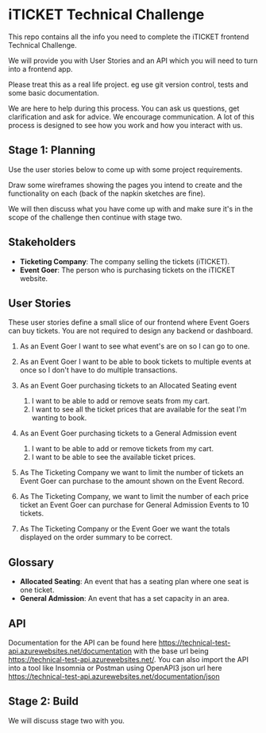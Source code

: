 # iTICKET Technical Challenge

This repo contains all the info you need to complete the iTICKET frontend Technical Challenge.

We will provide you with User Stories and an API which you will need to turn into a frontend app.

Please treat this as a real life project. eg use git version control, tests and some basic documentation.

We are here to help during this process. You can ask us questions, get clarification and ask for advice. We encourage communication. A lot of this process is designed to see how you work and how you interact with us.

## Stage 1: Planning

Use the user stories below to come up with some project requirements.

Draw some wireframes showing the pages you intend to create and the functionality on each (back of the napkin sketches are fine).

We will then discuss what you have come up with and make sure it's in the scope of the challenge then continue with stage two.

## Stakeholders

- **Ticketing Company**: The company selling the tickets (iTICKET).
- **Event Goer**: The person who is purchasing tickets on the iTICKET website.

## User Stories

These user stories define a small slice of our frontend where Event Goers can buy tickets. You are not required to design any backend or dashboard.

1. As an Event Goer I want to see what event's are on so I can go to one.
1. As an Event Goer I want to be able to book tickets to multiple events at once so I don't have to do multiple transactions.

1. As an Event Goer purchasing tickets to an Allocated Seating event
    1. I want to be able to add or remove seats from my cart.
    1. I want to see all the ticket prices that are available for the seat I'm wanting to book.
1. As an Event Goer purchasing tickets to a General Admission event
    1. I want to be able to add or remove tickets from my cart.
    1. I want to be able to see the available ticket prices.

1. As The Ticketing Company we want to limit the number of tickets an Event Goer can purchase to the amount shown on the Event Record.
1. As The Ticketing Company, we want to limit the number of each price ticket an Event Goer can purchase for General Admission Events to 10 tickets.

1. As The Ticketing Company or the Event Goer we want the totals displayed on the order summary to be correct.

## Glossary
- **Allocated Seating**: An event that has a seating plan where one seat is one ticket.
- **General Admission**: An event that has a set capacity in an area.

## API
Documentation for the API can be found here https://technical-test-api.azurewebsites.net/documentation with the base url being https://technical-test-api.azurewebsites.net/. You can also import the API into a tool like Insomnia or Postman using OpenAPI3 json url here https://technical-test-api.azurewebsites.net/documentation/json

## Stage 2: Build

We will discuss stage two with you.

